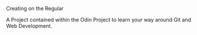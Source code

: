 Creating on the Regular

A Project contained within the Odin Project to learn your way around Git and Web Development.